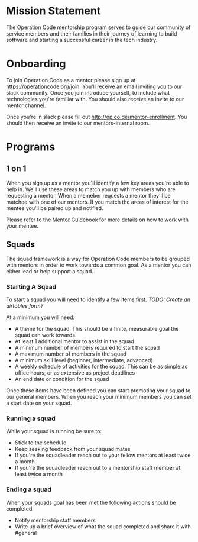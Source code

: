 # Mission Statement

The Operation Code mentorship program serves to guide our community of service members and their families in their journey of learning to build software and starting a successful career in the tech industry.

# Onboarding

To join Operation Code as a mentor please sign up at https://operationcode.org/join. You'll receive an email inviting you to our slack community. Once you join introduce yourself, to include what technologies you're familiar with. You should also receive an invite to our mentor channel. 

Once you're in slack please fill out http://op.co.de/mentor-enrollment. You should then receive an invite to our mentors-internal room.

# Programs

## 1 on 1

When you sign up as a mentor you'll identify a few key areas you're able to help in. We'll use these areas to match you up with members who are requesting a mentor. When a memeber requests a mentor they'll be matched with one of our mentors. If you match the areas of interest for the mentee you'll be paired up and notified. 

Please refer to the [Mentor Guidebook](https://github.com/OperationCode/mentorship/blob/master/GUIDEBOOK.md) for more details on how to work with your mentee.

## Squads

The squad framework is a way for Operation Code members to be grouped with mentors in order to work towards a common goal.
As a mentor you can either lead or help support a squad.

### Starting A Squad

To start a squad you will need to identify a few items first. 
*TODO: Create an airtables form?*

At a minimum you will need:
* A theme for the squad. This should be a finite, measurable goal the squad can work towards.
* At least 1 additional mentor to assist in the squad
* A minimum number of members required to start the squad
* A maximum number of members in the squad
* A minimum skill level (beginner, intermediate, advanced)
* A weekly schedule of activities for the squad. This can be as simple as office hours, or as extensive as project deadlines
* An end date or condition for the squad

Once these items have been defined you can start promoting your squad to our general members. 
When you reach your minimum members you can set a start date on your squad.

### Running a squad

While your squad is running be sure to:
* Stick to the schedule
* Keep seeking feedback from your squad mates
* If you're the squadleader reach out to your fellow mentors at least twice a month
* If you're the squadleader reach out to a mentorship staff member at least twice a month

### Ending a squad

When your squads goal has been met the following actions should be completed:
* Notify mentorship staff members
* Write up a brief overview of what the squad completed and share it with #general

